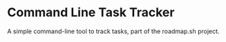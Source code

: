 # Command Line Task Tracker

A simple command-line tool to track tasks, part of the roadmap.sh project.